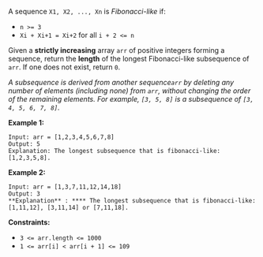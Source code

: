A sequence `X1, X2, ..., Xn` is _Fibonacci-like_ if:

  * `n >= 3`
  * `Xi + Xi+1 = Xi+2` for all `i + 2 <= n`

Given a **strictly increasing** array `arr` of positive integers forming a
sequence, return the **length** of the longest Fibonacci-like subsequence of
`arr`. If one does not exist, return `0`.

_A subsequence is derived from another sequence`arr` by deleting any number of
elements (including none) from `arr`, without changing the order of the
remaining elements. For example, `[3, 5, 8]` is a subsequence of `[3, 4, 5, 6,
7, 8]`._



**Example 1:**

    
    
    Input: arr = [1,2,3,4,5,6,7,8]
    Output: 5
    Explanation: The longest subsequence that is fibonacci-like: [1,2,3,5,8].

**Example 2:**

    
    
    Input: arr = [1,3,7,11,12,14,18]
    Output: 3
    **Explanation** : **** The longest subsequence that is fibonacci-like: [1,11,12], [3,11,14] or [7,11,18].



**Constraints:**

  * `3 <= arr.length <= 1000`
  * `1 <= arr[i] < arr[i + 1] <= 109`

